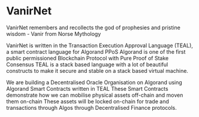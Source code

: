 # VanirNet

VanirNet remembers and recollects the god of prophesies and pristine wisdom - Vanir from Norse Mythology

VanirNet is written in the Transaction Execution Approval Language (TEAL), a smart contract language for Algorand PPoS
Algorand is one of the first public permissioned Blockchain Protocol with Pure Proof of Stake Consensus
TEAL is a stack based language with a lot of beautiful constructs to make it secure and stable on a stack based virtual machine.

We are building a Decentralised Oracle Organisation on Algorand using Algorand Smart Contracts written in TEAL
These Smart Contracts demonstrate how we can mobilise physical assets off-chain and moven them on-chain
These assets will be locked on-chain for trade and transactions through Algos through Decentralised Finance protocols.
